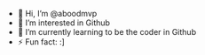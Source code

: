 - 👋 Hi, I’m @aboodmvp
- 👀 I’m interested in Github
- 🌱 I’m currently learning to be the coder in Github
- ⚡ Fun fact: :]
